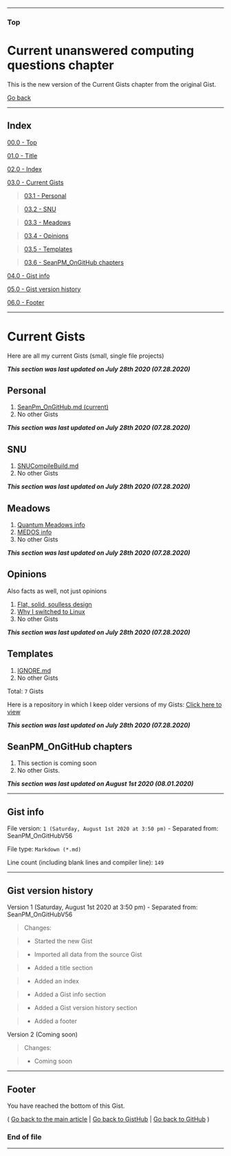 
***

### Top

# Current unanswered computing questions chapter

This is the new version of the Current Gists chapter from the original Gist.

[Go back](https://gist.github.com/seanpm2001/7e40a0e13c066a57577d8200b1afc6a3#Current-Gists)

***

## Index

[00.0 - Top](#Top)

[01.0 - Title](#Current-unanswered-technical-questions-chapter)

[02.0 - Index](#Index)

[03.0 - Current Gists](#Current-Gists)

> [03.1 - Personal](#Personal)

> [03.2 - SNU](#SNU)

> [03.3 - Meadows](#Meadows)

> [03.4 - Opinions](#Opinions)

> [03.5 - Templates](#Templates)

> [03.6 - SeanPM_OnGitHub chapters](#SeanPM_OnGitHub-chapters)

[04.0 - Gist info](#Gist-info)

[05.0 - Gist version history](#Gist-version-history)

[06.0 - Footer](#Footer)

***

# Current Gists

Here are all my current Gists (small, single file projects)

***This section was last updated on July 28th 2020 (07.28.2020)***

## Personal

1. [SeanPm_OnGitHub.md (current)](https://gist.github.com/seanpm2001/7e40a0e13c066a57577d8200b1afc6a3/)
2. No other Gists

***This section was last updated on July 28th 2020 (07.28.2020)***

## SNU

1. [SNUCompileBuild.md](https://gist.github.com/seanpm2001/745564a46186888e829fdeb9cda584de/)
2. No other Gists

***This section was last updated on July 28th 2020 (07.28.2020)***

## Meadows

1. [Quantum Meadows info](https://gist.github.com/seanpm2001/f1970d7a745fb4f8acde0e9364d727a1/)
2. [MEDOS info](https://gist.github.com/seanpm2001/4a0568b96baf421e1651669b519a69cd/)
3. No other Gists

***This section was last updated on July 28th 2020 (07.28.2020)***

## Opinions

Also facts as well, not just opinions

1. [Flat, solid, soulless design](https://gist.github.com/seanpm2001/23afa8b2ff6decd70a2cfcea15c7ada2)
2. [Why I switched to Linux](https://gist.github.com/seanpm2001/4b464a5dbc15c5dfa1ea8f683d84bee3)
3. No other Gists

***This section was last updated on July 28th 2020 (07.28.2020)***

## Templates

1. [IGNORE.md](https://gist.github.com/seanpm2001/cda4791a59f267faab19ccfe3bec7c2b)
2. No other Gists

Total: `7` Gists

Here is a repository in which I keep older versions of my Gists: [Click here to view](https://github.com/seanpm2001/seanpm2001_gistrepository)

***This section was last updated on July 28th 2020 (07.28.2020)***

## SeanPM_OnGitHub chapters

1. This section is coming soon
2. No other Gists.

***This section was last updated on August 1st 2020 (08.01.2020)***

***

## Gist info

File version: `1 (Saturday, August 1st 2020 at 3:50 pm)` - Separated from: SeanPM_OnGitHubV56

File type: `Markdown (*.md)`

Line count (including blank lines and compiler line): `149`

***

## Gist version history

Version 1 (Saturday, August 1st 2020 at 3:50 pm) - Separated from: SeanPM_OnGitHubV56

> Changes:

> * Started the new Gist

> * Imported all data from the source Gist

> * Added a title section

> * Added an index

> * Added a Gist info section

> * Added a Gist version history section

> * Added a footer

Version 2 (Coming soon)

> Changes:

> * Coming soon

***

## Footer

You have reached the bottom of this Gist.

( [Go back to the main article](https://gist.github.com/seanpm2001/7e40a0e13c066a57577d8200b1afc6a3#Current-Gists) | [Go back to GistHub](https://gist.github.com/) | [Go back to GitHub](https://github.com/) )

### End of file

***
